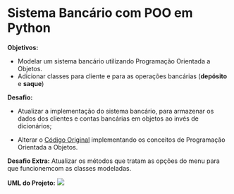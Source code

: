 # Sistema Bancário com POO em Python

**Objetivos:**
* Modelar um sistema bancário utilizando Programação Orientada a Objetos.
* Adicionar classes para cliente e para as operações bancárias (**depósito** e **saque**)

**Desafio:**
* Atualizar a implementação do sistema bancário, para armazenar os dados dos clientes e contas bancárias em objetos ao invés de dicionários;

* Alterar o [Código Original](https://github.com/digitalinnovationone/trilha-python-dio/blob/main/01%20-%20Estrutura%20de%20dados/desafio.py) implementando os conceitos de Programação Orientada a Objetos.

**Desafio Extra:**
Atualizar os métodos que tratam as opções do menu para que funcionemcom as classes modeladas.

**UML do Projeto:**
<img src="https://github.com/gabrielms-castro/dio-python-ai-backend-developer/blob/main/desafios-de-projeto/sistema-bancario-v3/uml_desafio.png">
